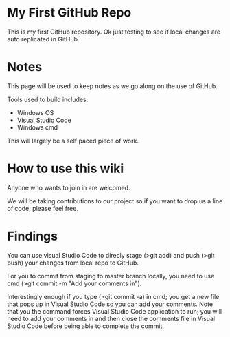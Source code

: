 # My First GitHub Repo
This is my first GitHub repository.
Ok just testing to see if local changes are auto replicated in GitHub.
# Notes
This page will be used to keep notes as we go along on the use of GitHub.

Tools used to build includes:
- Windows OS
- Visual Studio Code
- Windows cmd

This will largely be a self paced piece of work.
# How to use this wiki
Anyone who wants to join in are welcomed.

We will be taking contributions to our project so if you want to drop us a line of code; please feel free.
# Findings
You can use visual Studio Code to direcly stage (>git add) and push (>git push) your changes from local repo to GitHub.


For you to commit from staging to master branch locally, you need to use cmd (>git commit -m "Add your comments in"). 

Interestingly enough if you type (>git commit -a) in cmd; you get a new file that pops up in Visual Studio Code so you can add your comments. Note that you the command forces Visual Studio Code application to run; you will need to add your comments in and then close the comments file in Visual Studio Code before being able to complete the commit.